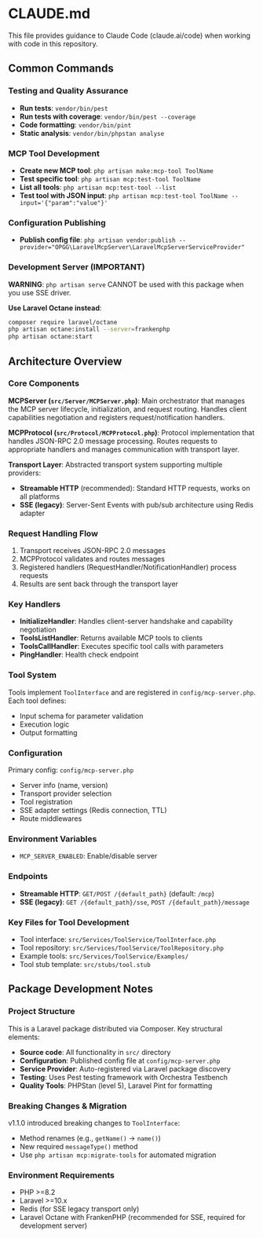 # CLAUDE.md

This file provides guidance to Claude Code (claude.ai/code) when working with code in this repository.

## Common Commands

### Testing and Quality Assurance
- **Run tests**: `vendor/bin/pest`
- **Run tests with coverage**: `vendor/bin/pest --coverage`
- **Code formatting**: `vendor/bin/pint`
- **Static analysis**: `vendor/bin/phpstan analyse`

### MCP Tool Development
- **Create new MCP tool**: `php artisan make:mcp-tool ToolName`
- **Test specific tool**: `php artisan mcp:test-tool ToolName`
- **List all tools**: `php artisan mcp:test-tool --list`
- **Test tool with JSON input**: `php artisan mcp:test-tool ToolName --input='{"param":"value"}'`

### Configuration Publishing
- **Publish config file**: `php artisan vendor:publish --provider="OPGG\LaravelMcpServer\LaravelMcpServerServiceProvider"`

### Development Server (IMPORTANT)
**WARNING**: `php artisan serve` CANNOT be used with this package when you use SSE driver.

**Use Laravel Octane instead**:
```bash
composer require laravel/octane
php artisan octane:install --server=frankenphp
php artisan octane:start
```

## Architecture Overview

### Core Components

**MCPServer (`src/Server/MCPServer.php`)**: Main orchestrator that manages the MCP server lifecycle, initialization, and request routing. Handles client capabilities negotiation and registers request/notification handlers.

**MCPProtocol (`src/Protocol/MCPProtocol.php`)**: Protocol implementation that handles JSON-RPC 2.0 message processing. Routes requests to appropriate handlers and manages communication with transport layer.

**Transport Layer**: Abstracted transport system supporting multiple providers:
- **Streamable HTTP** (recommended): Standard HTTP requests, works on all platforms
- **SSE (legacy)**: Server-Sent Events with pub/sub architecture using Redis adapter

### Request Handling Flow

1. Transport receives JSON-RPC 2.0 messages
2. MCPProtocol validates and routes messages
3. Registered handlers (RequestHandler/NotificationHandler) process requests
4. Results are sent back through the transport layer

### Key Handlers
- **InitializeHandler**: Handles client-server handshake and capability negotiation
- **ToolsListHandler**: Returns available MCP tools to clients
- **ToolsCallHandler**: Executes specific tool calls with parameters
- **PingHandler**: Health check endpoint

### Tool System
Tools implement `ToolInterface` and are registered in `config/mcp-server.php`. Each tool defines:
- Input schema for parameter validation
- Execution logic
- Output formatting

### Configuration
Primary config: `config/mcp-server.php`
- Server info (name, version)
- Transport provider selection
- Tool registration
- SSE adapter settings (Redis connection, TTL)
- Route middlewares

### Environment Variables
- `MCP_SERVER_ENABLED`: Enable/disable server

### Endpoints
- **Streamable HTTP**: `GET/POST /{default_path}` (default: `/mcp`)
- **SSE (legacy)**: `GET /{default_path}/sse`, `POST /{default_path}/message`

### Key Files for Tool Development
- Tool interface: `src/Services/ToolService/ToolInterface.php`
- Tool repository: `src/Services/ToolService/ToolRepository.php`
- Example tools: `src/Services/ToolService/Examples/`
- Tool stub template: `src/stubs/tool.stub`

## Package Development Notes

### Project Structure
This is a Laravel package distributed via Composer. Key structural elements:
- **Source code**: All functionality in `src/` directory
- **Configuration**: Published config file at `config/mcp-server.php`
- **Service Provider**: Auto-registered via Laravel package discovery
- **Testing**: Uses Pest testing framework with Orchestra Testbench
- **Quality Tools**: PHPStan (level 5), Laravel Pint for formatting

### Breaking Changes & Migration
v1.1.0 introduced breaking changes to `ToolInterface`:
- Method renames (e.g., `getName()` → `name()`)
- New required `messageType()` method
- Use `php artisan mcp:migrate-tools` for automated migration

### Environment Requirements
- PHP >=8.2
- Laravel >=10.x
- Redis (for SSE legacy transport only)
- Laravel Octane with FrankenPHP (recommended for SSE, required for development server)

